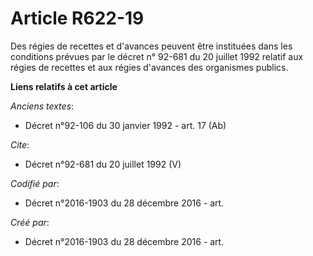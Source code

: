 # Article R622-19

Des régies de recettes et d'avances peuvent être instituées dans les conditions prévues par le décret n° 92-681 du 20 juillet
1992 relatif aux régies de recettes et aux régies d'avances des organismes publics.

**Liens relatifs à cet article**

_Anciens textes_:

  - Décret n°92-106 du 30 janvier 1992 - art. 17 (Ab)

_Cite_:

  - Décret n°92-681 du 20 juillet 1992 (V)

_Codifié par_:

  - Décret n°2016-1903 du 28 décembre 2016 - art.

_Créé par_:

  - Décret n°2016-1903 du 28 décembre 2016 - art.
